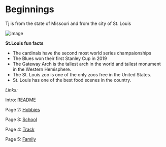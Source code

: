 # Beginnings

Tj is from the state of Missouri and from the city of St. Louis

![image](https://user-images.githubusercontent.com/128004223/225741572-24fd3d9a-60b3-4424-b7fc-45375a8d298d.png)


**St.Louis fun facts**

* The cardinals have the second most world series champaionships
* The Blues won their first Stanley Cup in 2019
* The Gateway Arch is the tallest arch in the world and tallest monument in the Western Hemisphere.
* The St. Louis zoo is one of the only zoos free in the United States.
* St. Louis has one of the best food scenes in the country.


_Links:_

Intro: [README](README.md)

Page 2: [Hobbies](Hobbles.md)

Page 3: [School](school.md) 

Page 4: [Track](Track.md)

Page 5: [Family](Family.md)



